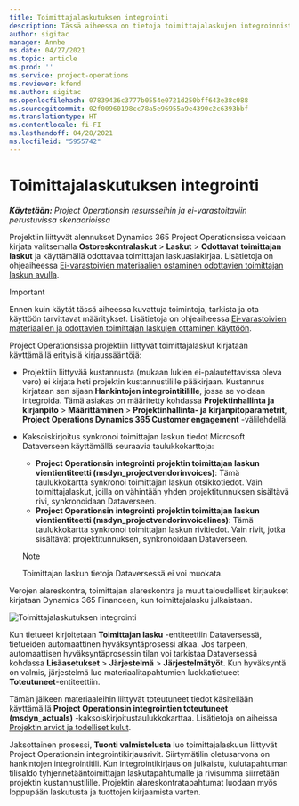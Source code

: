 ```yaml
---
title: Toimittajalaskutuksen integrointi
description: Tässä aiheessa on tietoja toimittajalaskujen integroinnista Project Operationsissa.
author: sigitac
manager: Annbe
ms.date: 04/27/2021
ms.topic: article
ms.prod: ''
ms.service: project-operations
ms.reviewer: kfend
ms.author: sigitac
ms.openlocfilehash: 07839436c3777b0554e0721d250bff643e38c088
ms.sourcegitcommit: 02f00960198cc78a5e96955a9e4390c2c6393bbf
ms.translationtype: HT
ms.contentlocale: fi-FI
ms.lasthandoff: 04/28/2021
ms.locfileid: "5955742"
---
```

# <a name="vendor-invoice-integration"></a>Toimittajalaskutuksen integrointi

_**Käytetään:** Project Operationsin resursseihin ja ei-varastoitaviin perustuvissa skenaarioissa_

Projektiin liittyvät alennukset Dynamics 365 Project Operationsissa voidaan kirjata valitsemalla **Ostoreskontralaskut** > **Laskut** > **Odottavat toimittajan laskut** ja käyttämällä odottavaa toimittajan laskuasiakirjaa. Lisätietoja on ohjeaiheessa [Ei-varastoivien materiaalien ostaminen odottavien toimittajan laskun avulla](../procurement/pending-vendor-invoices.md).

> [!IMPORTANT]
> Ennen kuin käytät tässä aiheessa kuvattuja toimintoja, tarkista ja ota käyttöön tarvittavat määritykset. Lisätietoja on ohjeaiheessa [Ei-varastoivien materiaalien ja odottavien toimittajan laskujen ottaminen käyttöön](../procurement/configure-materials-nonstocked.md).

Project Operationsissa projektiin liittyvät toimittajalaskut kirjataan käyttämällä erityisiä kirjaussääntöjä:

- Projektiin liittyvää kustannusta (mukaan lukien ei-palautettavissa oleva vero) ei kirjata heti projektin kustannustilille pääkirjaan. Kustannus kirjataan sen sijaan **Hankintojen integrointitilille**, jossa se voidaan integroida. Tämä asiakas on määritetty kohdassa **Projektinhallinta ja kirjanpito** > **Määrittäminen** > **Projektinhallinta- ja kirjanpitoparametrit**, **Project Operations Dynamics 365 Customer engagement** -välilehdellä.
- Kaksoiskirjoitus synkronoi toimittajan laskun tiedot Microsoft Dataverseen käyttämällä seuraavia taulukkokarttoja:

     - **Project Operationsin integrointi projektin toimittajan laskun vientientiteetti (msdyn_projectvendorinvoices)**: Tämä taulukkokartta synkronoi toimittajan laskun otsikkotiedot. Vain toimittajalaskut, joilla on vähintään yhden projektitunnuksen sisältävä rivi, synkronoidaan Dataverseen.
     - **Project Operationsin integrointi projektin toimittajan laskun vientientiteetti (msdyn_projectvendorinvoicelines)**: Tämä taulukkokartta synkronoi toimittajan laskun rivitiedot. Vain rivit, jotka sisältävät projektitunnuksen, synkronoidaan Dataverseen.

     > [!NOTE]
     > Toimittajan laskun tietoja Dataversessä ei voi muokata.

Verojen alareskontra, toimittajan alareskontra ja muut taloudelliset kirjaukset kirjataan Dynamics 365 Financeen, kun toimittajalasku julkaistaan.

![Toimittajalaskutuksen integrointi](media/DW7VendorInvoice.png)

Kun tietueet kirjoitetaan **Toimittajan lasku** -entiteettiin Dataversessä, tietueiden automaattinen hyväksyntäprosessi alkaa. Jos tarpeen, automaattisen hyväksyntäprosessin tilan voi tarkistaa Dataversessä kohdassa **Lisäasetukset** > **Järjestelmä** > **Järjestelmätyöt**. Kun hyväksyntä on valmis, järjestelmä luo materiaalitapahtumien luokkatietueet **Toteutuneet**-entiteettiin.

Tämän jälkeen materiaaleihin liittyvät toteutuneet tiedot käsitellään käyttämällä **Project Operationsin integrointien toteutuneet (msdyn_actuals)** -kaksoiskirjoitustaulukkokarttaa. Lisätietoja on aiheissa [Projektin arviot ja todelliset kulut](resource-dual-write-estimates-actuals.md).

Jaksottainen prosessi, **Tuonti valmistelusta** luo toimittajalaskuun liittyvät Project Operationsin integrointikirjausrivit. Siirtymätilin oletusarvona on hankintojen integrointitili. Kun integrointikirjaus on julkaistu, kulutapahtuman tilisaldo tyhjennetääntoimittajan laskutapahtumalle ja rivisumma siirretään projektin kustannustilille. Projektin alareskontratapahtumat luodaan myös loppupään laskutusta ja tuottojen kirjaamista varten.
